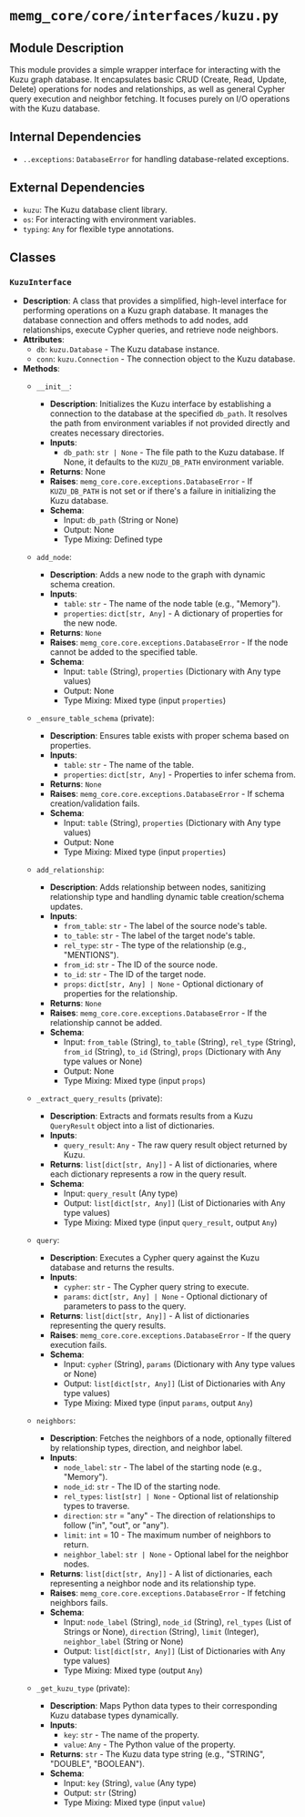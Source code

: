 # `memg_core/core/interfaces/kuzu.py`

## Module Description
This module provides a simple wrapper interface for interacting with the Kuzu graph database. It encapsulates basic CRUD (Create, Read, Update, Delete) operations for nodes and relationships, as well as general Cypher query execution and neighbor fetching. It focuses purely on I/O operations with the Kuzu database.

## Internal Dependencies
- `..exceptions`: `DatabaseError` for handling database-related exceptions.

## External Dependencies
- `kuzu`: The Kuzu database client library.
- `os`: For interacting with environment variables.
- `typing`: `Any` for flexible type annotations.

## Classes

### `KuzuInterface`
- **Description**: A class that provides a simplified, high-level interface for performing operations on a Kuzu graph database. It manages the database connection and offers methods to add nodes, add relationships, execute Cypher queries, and retrieve node neighbors.
- **Attributes**:
  - `db`: `kuzu.Database` - The Kuzu database instance.
  - `conn`: `kuzu.Connection` - The connection object to the Kuzu database.
- **Methods**:
  - `__init__`:
    - **Description**: Initializes the Kuzu interface by establishing a connection to the database at the specified `db_path`. It resolves the path from environment variables if not provided directly and creates necessary directories.
    - **Inputs**:
      - `db_path`: `str | None` - The file path to the Kuzu database. If None, it defaults to the `KUZU_DB_PATH` environment variable.
    - **Returns**: None
    - **Raises**: `memg_core.core.exceptions.DatabaseError` - If `KUZU_DB_PATH` is not set or if there's a failure in initializing the Kuzu database.
    - **Schema**:
      - Input: `db_path` (String or None)
      - Output: None
      - Type Mixing: Defined type

  - `add_node`:
    - **Description**: Adds a new node to the graph with dynamic schema creation.
    - **Inputs**:
      - `table`: `str` - The name of the node table (e.g., "Memory").
      - `properties`: `dict[str, Any]` - A dictionary of properties for the new node.
    - **Returns**: `None`
    - **Raises**: `memg_core.core.exceptions.DatabaseError` - If the node cannot be added to the specified table.
    - **Schema**:
      - Input: `table` (String), `properties` (Dictionary with Any type values)
      - Output: None
      - Type Mixing: Mixed type (input `properties`)

  - `_ensure_table_schema` (private):
    - **Description**: Ensures table exists with proper schema based on properties.
    - **Inputs**:
      - `table`: `str` - The name of the table.
      - `properties`: `dict[str, Any]` - Properties to infer schema from.
    - **Returns**: `None`
    - **Raises**: `memg_core.core.exceptions.DatabaseError` - If schema creation/validation fails.
    - **Schema**:
      - Input: `table` (String), `properties` (Dictionary with Any type values)
      - Output: None
      - Type Mixing: Mixed type (input `properties`)

  - `add_relationship`:
    - **Description**: Adds relationship between nodes, sanitizing relationship type and handling dynamic table creation/schema updates.
    - **Inputs**:
      - `from_table`: `str` - The label of the source node's table.
      - `to_table`: `str` - The label of the target node's table.
      - `rel_type`: `str` - The type of the relationship (e.g., "MENTIONS").
      - `from_id`: `str` - The ID of the source node.
      - `to_id`: `str` - The ID of the target node.
      - `props`: `dict[str, Any] | None` - Optional dictionary of properties for the relationship.
    - **Returns**: `None`
    - **Raises**: `memg_core.core.exceptions.DatabaseError` - If the relationship cannot be added.
    - **Schema**:
      - Input: `from_table` (String), `to_table` (String), `rel_type` (String), `from_id` (String), `to_id` (String), `props` (Dictionary with Any type values or None)
      - Output: None
      - Type Mixing: Mixed type (input `props`)

  - `_extract_query_results` (private):
    - **Description**: Extracts and formats results from a Kuzu `QueryResult` object into a list of dictionaries.
    - **Inputs**:
      - `query_result`: `Any` - The raw query result object returned by Kuzu.
    - **Returns**: `list[dict[str, Any]]` - A list of dictionaries, where each dictionary represents a row in the query result.
    - **Schema**:
      - Input: `query_result` (Any type)
      - Output: `list[dict[str, Any]]` (List of Dictionaries with Any type values)
      - Type Mixing: Mixed type (input `query_result`, output `Any`)

  - `query`:
    - **Description**: Executes a Cypher query against the Kuzu database and returns the results.
    - **Inputs**:
      - `cypher`: `str` - The Cypher query string to execute.
      - `params`: `dict[str, Any] | None` - Optional dictionary of parameters to pass to the query.
    - **Returns**: `list[dict[str, Any]]` - A list of dictionaries representing the query results.
    - **Raises**: `memg_core.core.exceptions.DatabaseError` - If the query execution fails.
    - **Schema**:
      - Input: `cypher` (String), `params` (Dictionary with Any type values or None)
      - Output: `list[dict[str, Any]]` (List of Dictionaries with Any type values)
      - Type Mixing: Mixed type (input `params`, output `Any`)

  - `neighbors`:
    - **Description**: Fetches the neighbors of a node, optionally filtered by relationship types, direction, and neighbor label.
    - **Inputs**:
      - `node_label`: `str` - The label of the starting node (e.g., "Memory").
      - `node_id`: `str` - The ID of the starting node.
      - `rel_types`: `list[str] | None` - Optional list of relationship types to traverse.
      - `direction`: `str` = "any" - The direction of relationships to follow ("in", "out", or "any").
      - `limit`: `int` = 10 - The maximum number of neighbors to return.
      - `neighbor_label`: `str | None` - Optional label for the neighbor nodes.
    - **Returns**: `list[dict[str, Any]]` - A list of dictionaries, each representing a neighbor node and its relationship type.
    - **Raises**: `memg_core.core.exceptions.DatabaseError` - If fetching neighbors fails.
    - **Schema**:
      - Input: `node_label` (String), `node_id` (String), `rel_types` (List of Strings or None), `direction` (String), `limit` (Integer), `neighbor_label` (String or None)
      - Output: `list[dict[str, Any]]` (List of Dictionaries with Any type values)
      - Type Mixing: Mixed type (output `Any`)

  - `_get_kuzu_type` (private):
    - **Description**: Maps Python data types to their corresponding Kuzu database types dynamically.
    - **Inputs**:
      - `key`: `str` - The name of the property.
      - `value`: `Any` - The Python value of the property.
    - **Returns**: `str` - The Kuzu data type string (e.g., "STRING", "DOUBLE", "BOOLEAN").
    - **Schema**:
      - Input: `key` (String), `value` (Any type)
      - Output: `str` (String)
      - Type Mixing: Mixed type (input `value`)
